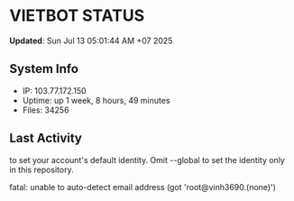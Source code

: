 # VIETBOT STATUS
**Updated**: Sun Jul 13 05:01:44 AM +07 2025

## System Info
- IP: 103.77.172.150
- Uptime: up 1 week, 8 hours, 49 minutes
- Files: 34256

## Last Activity

to set your account's default identity.
Omit --global to set the identity only in this repository.

fatal: unable to auto-detect email address (got 'root@vinh3690.(none)')
